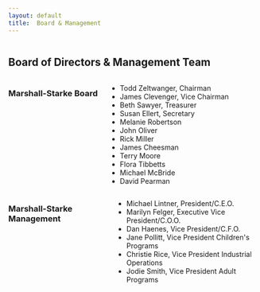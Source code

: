 ```yaml
---
layout: default
title:  Board & Management
---
```

<div class="twelve columns">
  <h2>Board of Directors &amp; Management Team</h2>
</div>


<div class="six columns">
  <h3 class="subheader">Marshall-Starke Board</h3>
  <ul>
    <li>Todd Zeltwanger, Chairman</li>
    <li>James Clevenger, Vice Chairman</li>
    <li>Beth Sawyer, Treasurer</li>
    <li>Susan Ellert, Secretary</li>
    <li>Melanie Robertson</li>
    <li>John Oliver</li>
    <li>Rick Miller</li>
    <li>James Cheesman</li>
    <li>Terry Moore</li>
    <li>Flora Tibbetts</li>
    <li>Michael McBride</li>
    <li>David Pearman</li>
  </ul>
</div>

<div class="six columns">
  <h3 class="subheader">Marshall-Starke Management</h3>
  <ul>
    <li>Michael Lintner, President/C.E.O.</li>
    <li>Marilyn Felger, Executive Vice President/C.O.O.</li>
    <li>Dan Haenes, Vice President/C.F.O.</li>
    <li>Jane Pollitt, Vice President Children's Programs</li>
    <li>Christie Rice, Vice President Industrial Operations</li>
    <li>Jodie Smith, Vice President Adult Programs</li>
  </ul>
</div>

